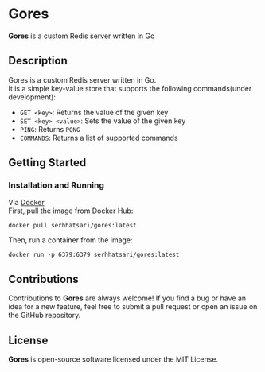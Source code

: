 # Gores
**Gores** is a custom Redis server written in Go  

## Description  
Gores is a custom Redis server written in Go.   
It is a simple key-value store that supports the following commands(under development):
* `GET <key>`: Returns the value of the given key
* `SET <key> <value>`: Sets the value of the given key
* `PING`: Returns `PONG`
* `COMMANDS`: Returns a list of supported commands

## Getting Started
### Installation and Running
Via [Docker](https://www.docker.com/)  
First, pull the image from Docker Hub: 
```
docker pull serhhatsari/gores:latest
```
Then, run a container from the image:
```
docker run -p 6379:6379 serhhatsari/gores:latest
```

## Contributions
Contributions to **Gores** are always welcome! If you find a bug or have an idea for a new feature, feel free to submit a pull request or open an issue on the GitHub repository.

## License
**Gores** is open-source software licensed under the MIT License.

